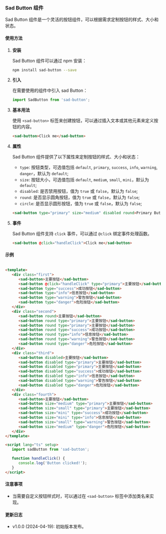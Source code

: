 ### Sad Button 组件

Sad Button 组件是一个灵活的按钮组件，可以根据需求定制按钮的样式、大小和状态。

#### 使用方法

1. **安装**

   Sad Button 组件可以通过 npm 安装：

   ```bash
   npm install sad-button --save
   ```

2. **引入**

   在需要使用的组件中引入 sad Button：

   ```javascript
   import SadButton from 'sad-button';
   ```

3. **基本用法**

   使用 `<sad-button>` 标签来创建按钮，可以通过插入文本或其他元素来定义按钮的内容。

   ```html
   <sad-button>Click me</sad-button>
   ```

4. **属性**

   Sad Button 组件提供了以下属性来定制按钮的样式、大小和状态：

    - `type`: 按钮类型，可选值包括 `default`, `primary`, `success`, `info`, `warning`, `danger`，默认为 `default`;
    - `size`: 按钮大小，可选值包括 `default`, `medium`, `small`, `mini`，默认为 `default`;
    - `disabled`: 是否禁用按钮，值为 `true` 或 `false`，默认为 `false`;
    - `round`: 是否显示圆角按钮，值为 `true` 或 `false`，默认为 `false`;
    - `circle`: 是否显示圆形按钮，值为 `true` 或 `false`，默认为 `false`;

   ```html
   <sad-button type="primary" size="medium" disabled round>Primary Button</sad-button>
   ```

5. **事件**

   Sad Button 组件支持 `click` 事件，可以通过 `@click` 绑定事件处理函数。

   ```html
   <sad-button @click="handleClick">Click me</sad-button>
   ```

#### 示例

```html

<template>
   <div class="first">
      <sad-button>主要按钮</sad-button>
      <sad-button @click="handleClick" type="primary">主要按钮</sad-button>
      <sad-button type="success">成功按钮</sad-button>
      <sad-button type="info">信息按钮</sad-button>
      <sad-button type="warning">警告按钮</sad-button>
      <sad-button type="danger">危险按钮</sad-button>
   </div>
   <div class="second">
      <sad-button round>主要按钮</sad-button>
      <sad-button round type="primary">主要按钮</sad-button>
      <sad-button round type="primary">主要按钮</sad-button>
      <sad-button round type="success">成功按钮</sad-button>
      <sad-button round type="info">信息按钮</sad-button>
      <sad-button round type="warning">警告按钮</sad-button>
      <sad-button round type="danger">危险按钮</sad-button>
   </div>
   <div class="third">
      <sad-button disabled>主要按钮</sad-button>
      <sad-button disabled type="primary">主要按钮</sad-button>
      <sad-button disabled type="primary">主要按钮</sad-button>
      <sad-button disabled type="success">成功按钮</sad-button>
      <sad-button disabled type="info">信息按钮</sad-button>
      <sad-button disabled type="warning">警告按钮</sad-button>
      <sad-button disabled type="danger">危险按钮</sad-button>
   </div>
   <div class="fourth">
      <sad-button>主要按钮</sad-button>
      <sad-button size="medium" type="primary">主要按钮</sad-button>
      <sad-button size="small" type="primary">主要按钮</sad-button>
      <sad-button size="mini" type="success">成功按钮</sad-button>
      <sad-button size="mini" type="info">信息按钮</sad-button>
      <sad-button size="small" type="warning">警告按钮</sad-button>
      <sad-button size="medium" type="danger">危险按钮</sad-button>
   </div>
</template>

<script lang="ts" setup>
   import sadButton from 'sad-button';

   function handleClick() {
      console.log('Button clicked!');
   }
</script>
```

#### 注意事项

- 当需要自定义按钮样式时，可以通过在 `<sad-button>` 标签中添加类名来实现。

#### 更新日志

- v1.0.0 (2024-04-19): 初始版本发布。
